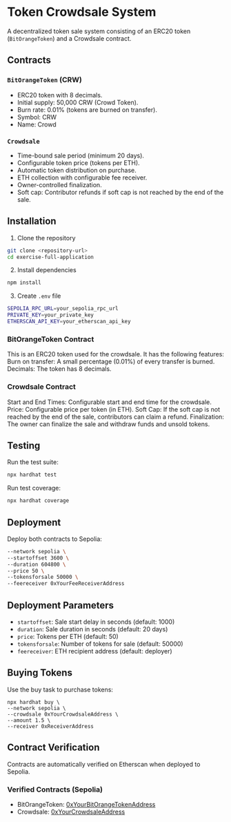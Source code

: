# Token Crowdsale System

A decentralized token sale system consisting of an ERC20 token (`BitOrangeToken`) and a Crowdsale contract.

## Contracts

### `BitOrangeToken` (CRW)

- ERC20 token with 8 decimals.
- Initial supply: 50,000 CRW (Crowd Token).
- Burn rate: 0.01% (tokens are burned on transfer).
- Symbol: CRW
- Name: Crowd

### `Crowdsale`

- Time-bound sale period (minimum 20 days).
- Configurable token price (tokens per ETH).
- Automatic token distribution on purchase.
- ETH collection with configurable fee receiver.
- Owner-controlled finalization.
- Soft cap: Contributor refunds if soft cap is not reached by the end of the sale.

## Installation

1. Clone the repository

```bash
git clone <repository-url>
cd exercise-full-application
```

2. Install dependencies

```bash
npm install
```

3. Create `.env` file

```bash
SEPOLIA_RPC_URL=your_sepolia_rpc_url
PRIVATE_KEY=your_private_key
ETHERSCAN_API_KEY=your_etherscan_api_key
```

### BitOrangeToken Contract

This is an ERC20 token used for the crowdsale. It has the following features:
Burn on transfer: A small percentage (0.01%) of every transfer is burned.
Decimals: The token has 8 decimals.

### Crowdsale Contract

Start and End Times: Configurable start and end time for the crowdsale.
Price: Configurable price per token (in ETH).
Soft Cap: If the soft cap is not reached by the end of the sale, contributors can claim a refund.
Finalization: The owner can finalize the sale and withdraw funds and unsold tokens.

## Testing

Run the test suite:

```bash
npx hardhat test
```

Run test coverage:

```bash
npx hardhat coverage
```

## Deployment

Deploy both contracts to Sepolia:

```bash
--network sepolia \
--startoffset 3600 \
--duration 604800 \
--price 50 \
--tokensforsale 50000 \
--feereceiver 0xYourFeeReceiverAddress
```

## Deployment Parameters

- `startoffset`: Sale start delay in seconds (default: 1000)
- `duration`: Sale duration in seconds (default: 20 days)
- `price`: Tokens per ETH (default: 50)
- `tokensforsale`: Number of tokens for sale (default: 50000)
- `feereceiver`: ETH recipient address (default: deployer)

## Buying Tokens

Use the buy task to purchase tokens:

```
npx hardhat buy \
--network sepolia \
--crowdsale 0xYourCrowdsaleAddress \
--amount 1.5 \
--receiver 0xReceiverAddress
```

## Contract Verification

Contracts are automatically verified on Etherscan when deployed to Sepolia.

### Verified Contracts (Sepolia)

- BitOrangeToken: [0xYourBitOrangeTokenAddress](https://sepolia.etherscan.io/address/0xd5f7cc2903a76d3926b2bb98bc715d9ee5b63107)
- Crowdsale: [0xYourCrowdsaleAddress](https://sepolia.etherscan.io/address/0xc3b6dd962c2ffbdcc66d38e5a90a177fd78b3c46)
